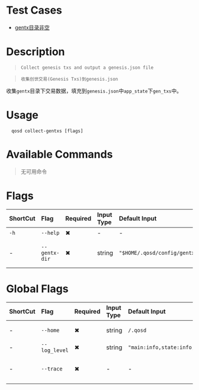 # Test Cases

- [gentx目录非空](./TestCase01.md)

# Description
>     Collect genesis txs and output a genesis.json file

>     收集创世交易(Genesis Txs)到genesis.json 

收集`gentx`目录下交易数据，填充到`genesis.json`中`app_state`下`gen_txs`中。

# Usage
```
  qosd collect-gentxs [flags]
```

# Available Commands

>无可用命令

# Flags

| ShortCut | Flag          | Required | Input Type | Default Input                 | Input Range | Description     |
|:---------|:--------------|:---------|:-----------|:------------------------------|:------------|:----------------|
| `-h`     | `--help`      | ✖        | -          | -                             | -           | 帮助文档            |
| -        | `--gentx-dir` | ✖        | string     | `"$HOME/.qosd/config/gentx/"` | -           | (主要参数)gentx文件目录 |

# Global Flags

| ShortCut | Flag          | Required | Input Type | Default Input                    | Input Range | Description  |
|:---------|:--------------|:---------|:-----------|:---------------------------------|:------------|:-------------|
| -        | `--home`      | ✖        | string     | `/.qosd`                         | -           | 配置和数据的目录     |
| -        | `--log_level` | ✖        | string     | `"main:info,state:info,*:error"` | -           | 日志级别         |
| -        | `--trace`     | ✖        | -          | -                                | -           | 打印出错时的完整堆栈跟踪 |
